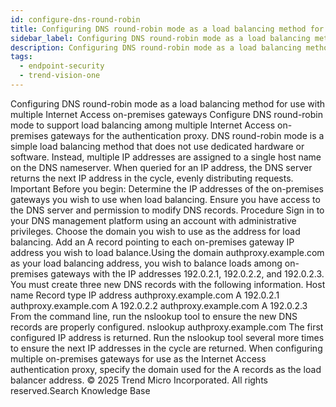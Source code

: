 ```yaml
---
id: configure-dns-round-robin
title: Configuring DNS round-robin mode as a load balancing method for use with multiple Internet Access on-premises gateways
sidebar_label: Configuring DNS round-robin mode as a load balancing method for use with multiple Internet Access on-premises gateways
description: Configuring DNS round-robin mode as a load balancing method for use with multiple Internet Access on-premises gateways
tags:
  - endpoint-security
  - trend-vision-one
---
```


 Configuring DNS round-robin mode as a load balancing method for use with multiple Internet Access on-premises gateways Configure DNS round-robin mode to support load balancing among multiple Internet Access on-premises gateways for the authentication proxy. DNS round-robin mode is a simple load balancing method that does not use dedicated hardware or software. Instead, multiple IP addresses are assigned to a single host name on the DNS nameserver. When queried for an IP address, the DNS server returns the next IP address in the cycle, evenly distributing requests. Important Before you begin: Determine the IP addresses of the on-premises gateways you wish to use when load balancing. Ensure you have access to the DNS server and permission to modify DNS records. Procedure Sign in to your DNS management platform using an account with administrative privileges. Choose the domain you wish to use as the address for load balancing. Add an A record pointing to each on-premises gateway IP address you wish to load balance.Using the domain authproxy.example.com as your load balancing address, you wish to balance loads among on-premises gateways with the IP addresses 192.0.2.1, 192.0.2.2, and 192.0.2.3. You must create three new DNS records with the following information. Host name Record type IP address authproxy.example.com A 192.0.2.1 authproxy.example.com A 192.0.2.2 authproxy.example.com A 192.0.2.3 From the command line, run the nslookup tool to ensure the new DNS records are properly configured. nslookup authproxy.example.com The first configured IP address is returned. Run the nslookup tool several more times to ensure the next IP addresses in the cycle are returned. When configuring multiple on-premises gateways for use as the Internet Access authentication proxy, specify the domain used for the A records as the load balancer address. © 2025 Trend Micro Incorporated. All rights reserved.Search Knowledge Base